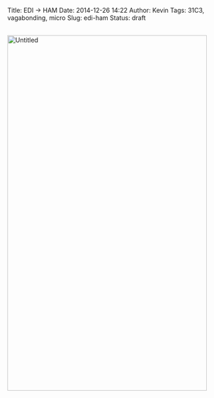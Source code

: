 Title: EDI -> HAM
Date: 2014-12-26 14:22
Author: Kevin
Tags: 31C3, vagabonding, micro
Slug: edi-ham
Status: draft

<br /><a data-flickr-embed="true" href="https://www.flickr.com/photos/Kevinisageek/22791534133/in/album-72157659518140073/" title="Untitled"><img src="https://farm6.staticflickr.com/5740/22791534133_ddf5a9aa76_c.jpg" width="450" height="800" alt="Untitled" /></a>
